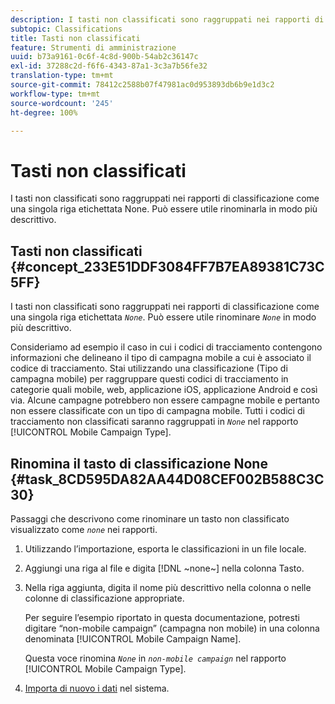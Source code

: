 ```yaml
---
description: I tasti non classificati sono raggruppati nei rapporti di classificazione come una singola riga etichettata None. Può essere utile rinominarla in modo più descrittivo.
subtopic: Classifications
title: Tasti non classificati
feature: Strumenti di amministrazione
uuid: b73a9161-0c6f-4c8d-900b-54ab2c36147c
exl-id: 37288c2d-f6f6-4343-87a1-3c3a7b56fe32
translation-type: tm+mt
source-git-commit: 78412c2588b07f47981ac0d953893db6b9e1d3c2
workflow-type: tm+mt
source-wordcount: '245'
ht-degree: 100%

---
```


# Tasti non classificati

I tasti non classificati sono raggruppati nei rapporti di classificazione come una singola riga etichettata None. Può essere utile rinominarla in modo più descrittivo.

## Tasti non classificati {#concept_233E51DDF3084FF7B7EA89381C73C5FF}

I tasti non classificati sono raggruppati nei rapporti di classificazione come una singola riga etichettata *`None`*. Può essere utile rinominare *`None`* in modo più descrittivo.

Consideriamo ad esempio il caso in cui i codici di tracciamento contengono informazioni che delineano il tipo di campagna mobile a cui è associato il codice di tracciamento. Stai utilizzando una classificazione (Tipo di campagna mobile) per raggruppare questi codici di tracciamento in categorie quali mobile, web, applicazione iOS, applicazione Android e così via. Alcune campagne potrebbero non essere campagne mobile e pertanto non essere classificate con un tipo di campagna mobile. Tutti i codici di tracciamento non classificati saranno raggruppati in *`None`* nel rapporto [!UICONTROL Mobile Campaign Type].

## Rinomina il tasto di classificazione None {#task_8CD595DA82AA44D08CEF002B588C3C30}

<!-- 

t_rename_classification_none.xml

 -->

Passaggi che descrivono come rinominare un tasto non classificato visualizzato come *`none`* nei rapporti.

1. Utilizzando l’importazione, esporta le classificazioni in un file locale.
1. Aggiungi una riga al file e digita [!DNL ~none~] nella colonna Tasto.
1. Nella riga aggiunta, digita il nome più descrittivo nella colonna o nelle colonne di classificazione appropriate.

   Per seguire l’esempio riportato in questa documentazione, potresti digitare “non-mobile campaign” (campagna non mobile) in una colonna denominata [!UICONTROL Mobile Campaign Name].

   Questa voce rinomina *`None`* in *`non-mobile campaign`* nel rapporto [!UICONTROL Mobile Campaign Type].
1. [Importa di nuovo i dati](/help/components/classifications/importer/import-file.md) nel sistema.
